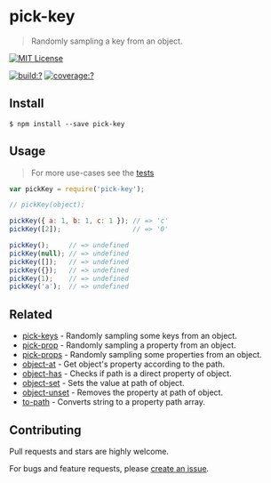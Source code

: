 # pick-key

> Randomly sampling a key from an object.


[![MIT License](https://img.shields.io/badge/license-MIT_License-green.svg?style=flat-square)](https://github.com/mock-end/pick-key/blob/master/LICENSE)

[![build:?](https://img.shields.io/travis/mock-end/pick-key/master.svg?style=flat-square)](https://travis-ci.org/mock-end/pick-key)
[![coverage:?](https://img.shields.io/coveralls/mock-end/pick-key/master.svg?style=flat-square)](https://coveralls.io/github/mock-end/pick-key)



## Install

```
$ npm install --save pick-key 
```



## Usage

> For more use-cases see the [tests](https://github.com/mock-end/pick-key/blob/master/test/spec/index.js)

```js
var pickKey = require('pick-key');

// pickKey(object);

pickKey({ a: 1, b: 1, c: 1 }); // => 'c'
pickKey([2]);                  // => '0'

pickKey();     // => undefined
pickKey(null); // => undefined
pickKey([]);   // => undefined
pickKey({});   // => undefined
pickKey(1);    // => undefined
pickKey('a');  // => undefined
```

## Related

- [pick-keys](https://github.com/mock-end/pick-keys) - Randomly sampling some keys from an object.
- [pick-prop](https://github.com/mock-end/pick-prop) - Randomly sampling a property from an object.
- [pick-props](https://github.com/mock-end/pick-props) - Randomly sampling some properties from an object.
- [object-at](https://github.com/gearcase/object-at) - Get object's property according to the path.
- [object-has](https://github.com/gearcase/object-has) - Checks if path is a direct property of object.
- [object-set](https://github.com/gearcase/object-set) - Sets the value at path of object.
- [object-unset](https://github.com/gearcase/object-unset) - Removes the property at path of object.
- [to-path](https://github.com/gearcase/to-path) - Converts string to a property path array. 




## Contributing

Pull requests and stars are highly welcome.

For bugs and feature requests, please [create an issue](https://github.com/mock-end/pick-key/issues/new).
